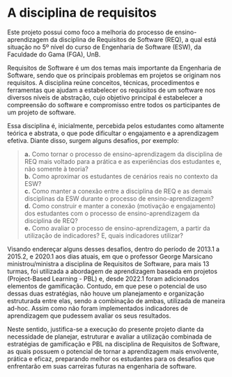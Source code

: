 # A disciplina de requisitos

Este projeto possui como foco a melhoria do processo de ensino-aprendizagem da disciplina de Requisitos de Software (REQ), a qual está situação no 5º nível do curso de Engenharia de Software (ESW), da Faculdade do Gama (FGA), UnB. 

Requisitos de Software é um dos temas mais importante da Engenharia de Software, sendo que os principais problemas em projetos se originam nos requisitos. A disciplina reúne conceitos, técnicas, procedimentos e ferramentas que ajudam a estabelecer os requisitos de um software nos diversos níveis de abstração, cujo objetivo principal é estabelecer a compreensão do software e compromisso entre todos os participantes de um projeto de software.

Essa disciplina é, inicialmente, percebida pelos estudantes como altamente teórica e abstrata, o que pode dificultar o engajamento e a aprendizagem efetiva. Diante disso, surgem alguns desafios, por exemplo:
>**a.** Como tornar o processo de ensino-aprendizagem da disciplina de REQ mais voltado para a prática e as experiências dos estudantes e, não somente à teoria?
<br>**b.** Como aproximar os estudantes de cenários reais no contexto da ESW?
<br>**c.** Como manter a conexão entre a disciplina de REQ e as demais disciplinas da ESW durante o processo de ensino-aprendizagem?
<br>**d.** Como construir e manter a conexão (motivação e engajamento) dos estudantes com o processo de ensino-aprendizagem da disciplina de REQ?
<br>**e.** Como avaliar o processo de ensino-aprendizagem, a partir da utilização de indicadores? E, quais indicadores utilizar?

Visando endereçar alguns desses desafios, dentro do período de 2013.1 a 2015.2, e 2020.1 aos dias atuais, em que o professor George Marsicano ministrou/ministra a disciplina de Requisitos de Software, para mais 13 turmas, foi utilizada a abordagem de aprendizagem baseada em projetos (Project-Based Learning - PBL) e, desde 2022.1 foram adicionados elementos de gamificação. Contudo, em que pese o potencial de uso dessas duas estratégias, não houve um planejamento e organização estruturada entre elas, sendo a combinação de ambas, utilizada de maneira ad-hoc. Assim como não foram implementados indicadores de aprendizagem que pudessem avaliar os seus resultados. 

Neste sentido, justifica-se a execução do presente projeto diante da necessidade de planejar, estruturar e avaliar a utilização combinada de estratégias de gamificação e PBL na disciplina de Requisitos de Software, as quais possuem o potencial de tornar a aprendizagem mais envolvente, prática e eficaz, preparando melhor os estudantes para os desafios que enfrentarão em suas carreiras futuras na engenharia de software.